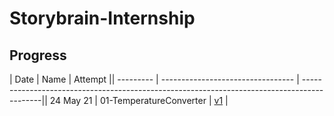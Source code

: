 # Storybrain-Internship

## Progress

| Date      | Name                              | Attempt                                                                                    || --------- | --------------------------------- | -------------------------------------------------------------------------------------------|| 24 May 21 | 01-TemperatureConverter           | [v1][1-v1]                                                                                 |

[1-v1]: https://fc-converter.surge.sh/
